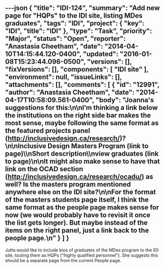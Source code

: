---json
{
  "title": "IDI-124",
  "summary": "Add new page for \"HQPs\" to the IDI site, listing MDes graduates",
  "tags": "IDI",
  "project": {
    "key": "IDI",
    "title": "IDI"
  },
  "type": "Task",
  "priority": "Major",
  "status": "Open",
  "reporter": "Anastasia Cheetham",
  "date": "2014-04-10T14:15:44.120-0400",
  "updated": "2016-01-08T15:23:44.096-0500",
  "versions": [],
  "fixVersions": [],
  "components": [
    "IDI site"
  ],
  "environment": null,
  "issueLinks": [],
  "attachments": [],
  "comments": [
    {
      "id": "12991",
      "author": "Anastasia Cheetham",
      "date": "2014-04-17T10:58:09.561-0400",
      "body": "Joanna's suggestions for this:\n\nI’m thinking a link below the institutions on the right side bar makes the most sense, maybe following the same format as the featured projects panel (<http://inclusivedesign.ca/research/>)?\n\nInclusive Design Masters Program (link to page)\\\nShort description\\\nview graduates (link to page)\n\nIt might also make sense to have that link on the OCAD section (<http://inclusivedesign.ca/research/ocadu/>) as well? Is the masters program mentioned anywhere else on the IDI site?\n\nFor the format of the masters students page itself, I think the same format as the people page makes sense for now (we would probably have to revisit it once the list gets longer). But maybe instead of the items on the right panel, just a link back to the people page.\n"
    }
  ]
}
---
Jutta would like to include bios of graduates of the MDes program to the IDI site, touting them as HQPs ("highly qualified personnel"). She suggests this should be a separate page from the current People page.

        